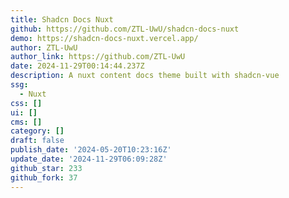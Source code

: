 ```yaml
---
title: Shadcn Docs Nuxt
github: https://github.com/ZTL-UwU/shadcn-docs-nuxt
demo: https://shadcn-docs-nuxt.vercel.app/
author: ZTL-UwU
author_link: https://github.com/ZTL-UwU
date: 2024-11-29T00:14:44.237Z
description: A nuxt content docs theme built with shadcn-vue
ssg:
  - Nuxt
css: []
ui: []
cms: []
category: []
draft: false
publish_date: '2024-05-20T10:23:16Z'
update_date: '2024-11-29T06:09:28Z'
github_star: 233
github_fork: 37
---
```

